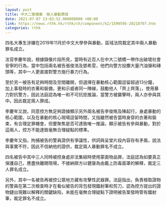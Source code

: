```yaml
---
layout: post
title: 中大二號橋案　兩人暴動罪成
date: 2021-07-07 13:03:52.000000000 +08:00
link: https://news.rthk.hk/rthk/ch/component/k2/1599595-20210707.htm
categories: rthk
---
```


四名大專生涉嫌在2019年11月於中文大學參與暴動，區域法院裁定其中兩人暴動罪名成立。

法官李慶年說，根據錄像片段所見，當時有近百人在中大二號橋一帶作出破壞社會安寧的行為，當中包括兩名被告張俊浩及鄧希雯，他們向警方投擲大量汽油彈和磚頭等，其中一人更直接對警方施行暴力行為。

至於另一被告有足夠時間及空間離開，但選擇在暴動核心範圍逗留超過13分鐘，加上事發時的衣著和裝備，更和示威者同一陣線，鼓勵他人「齊上齊落」，使用暴力對抗警方，因此法庭認為唯一和不可抗拒推論，當警方被襲擊時，兩人亦參與其中。因此裁定兩人罪成。

李慶年又說，同意控方無足夠證據顯示另外兩名被告李俊皓及陳起行，身處暴動的核心範圍，以及在暴動的核心現場逗留時間，又指雖然被告當時身穿的衣著和裝束，有合理定罪機會，但要聚焦是否可達致唯一推論，顯示被告有參與暴動，對於這兩人，控方不能達致毫無合理疑點的標準。

李慶年又指，拘捕被告的警員證供有爭議性，供詞與呈堂片段內容存有矛盾，說法與事實不符，因此不信納他的證供，裁定兩人暴動罪名不成立。

四名被告中其中三人同時被控身處非法集結時使用蒙面物品罪，法庭認為如要真正保護自己，應盡快離開現場，不接納辯方以健康為由戴上防毒面罩的解釋，裁定三人罪名成立。

另外，其中一名被告再被控公眾地方藏有攻擊性武器罪。法庭指出，負責檢取證物的警員在第二次檢查時才在看似被告的背包發現鐳射筆和剪刀，認為控方提出的證物鏈出現難以解釋的關鍵缺陷，未能在毫無合理疑點下證明被告案發時管有鐳射筆，裁定罪名不成立。

